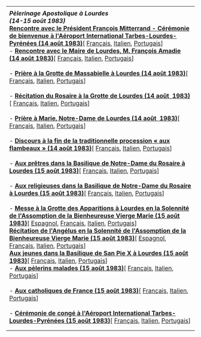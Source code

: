 |     |
| --- |
|  |
| ***Pèlerinage Apostolique à Lourdes***<br>***(14-15 août 1983)***<br>**[Rencontre avec le Président François Mitterrand - Cérémonie de bienvenue à l'Aéroport International Tarbes-Lourdes-Pyrénées (14 août 1983)](/content/john-paul-ii/fr/speeches/1983/august/documents/hf_jp-ii_spe_19830814_presidente-mitterand.html)**[ [Français](/content/john-paul-ii/fr/speeches/1983/august/documents/hf_jp-ii_spe_19830814_presidente-mitterand.html), [Italien](/content/john-paul-ii/it/speeches/1983/august/documents/hf_jp-ii_spe_19830814_presidente-mitterand.html), [Portugais](/content/john-paul-ii/pt/speeches/1983/august/documents/hf_jp-ii_spe_19830814_presidente-mitterand.html)]<br>- **[Rencontre avec le Maire de Lourdes, M. François Amadie (14 août 1983)](/content/john-paul-ii/fr/speeches/1983/august/documents/hf_jp-ii_spe_19830814_sindaco-lourdes.html)**[ [Français](/content/john-paul-ii/fr/speeches/1983/august/documents/hf_jp-ii_spe_19830814_sindaco-lourdes.html), [Italien](/content/john-paul-ii/it/speeches/1983/august/documents/hf_jp-ii_spe_19830814_sindaco-lourdes.html), [Portugais](/content/john-paul-ii/pt/speeches/1983/august/documents/hf_jp-ii_spe_19830814_sindaco-lourdes.html)]<br>  <br>- **[Prière à la Grotte de Massabielle à Lourdes (14 août 1983)](/content/john-paul-ii/fr/speeches/1983/august/documents/hf_jp-ii_spe_19830814_preghiera-massabielle.html)**[ [Français](/content/john-paul-ii/fr/speeches/1983/august/documents/hf_jp-ii_spe_19830814_preghiera-massabielle.html), [Italien](/content/john-paul-ii/it/speeches/1983/august/documents/hf_jp-ii_spe_19830814_preghiera-massabielle.html), [Portugais](/content/john-paul-ii/pt/speeches/1983/august/documents/hf_jp-ii_spe_19830814_preghiera-massabielle.html)]<br>  <br>- **[Récitation du Rosaire à la Grotte de Lourdes (14 août  1983)](/content/john-paul-ii/fr/speeches/1983/august/documents/hf_jp-ii_spe_19830814_recita-rosario.html)**[ [Français](/content/john-paul-ii/fr/speeches/1983/august/documents/hf_jp-ii_spe_19830814_recita-rosario.html), [Italien](/content/john-paul-ii/it/speeches/1983/august/documents/hf_jp-ii_spe_19830814_recita-rosario.html), [Portugais](/content/john-paul-ii/pt/speeches/1983/august/documents/hf_jp-ii_spe_19830814_recita-rosario.html)]<br>  <br>- **[Prière à Marie, Notre-Dame de Lourdes (14 août  1983)](/content/john-paul-ii/fr/speeches/1983/august/documents/hf_jp-ii_spe_19830814_preghiera-maria.html)**[ [Français](/content/john-paul-ii/fr/speeches/1983/august/documents/hf_jp-ii_spe_19830814_preghiera-maria.html), [Italien](/content/john-paul-ii/it/speeches/1983/august/documents/hf_jp-ii_spe_19830814_preghiera-maria.html), [Portugais](/content/john-paul-ii/pt/speeches/1983/august/documents/hf_jp-ii_spe_19830814_preghiera-maria.html)]<br>  <br>- **[Discours à la fin de la traditionnelle procession « aux flambeaux » (14 août 1983)](/content/john-paul-ii/fr/speeches/1983/august/documents/hf_jp-ii_spe_19830814_fiaccolata-lourdes.html)**[ [Français](/content/john-paul-ii/fr/speeches/1983/august/documents/hf_jp-ii_spe_19830814_fiaccolata-lourdes.html), [Italien](/content/john-paul-ii/it/speeches/1983/august/documents/hf_jp-ii_spe_19830814_fiaccolata-lourdes.html), [Portugais](/content/john-paul-ii/pt/speeches/1983/august/documents/hf_jp-ii_spe_19830814_fiaccolata-lourdes.html)]<br>  <br>- **[Aux prêtres dans la Basilique de Notre-Dame du Rosaire à Lourdes (15 août 1983)](/content/john-paul-ii/fr/speeches/1983/august/documents/hf_jp-ii_spe_19830815_sacerdoti-lourdes.html)**[ [Français](/content/john-paul-ii/fr/speeches/1983/august/documents/hf_jp-ii_spe_19830815_sacerdoti-lourdes.html), [Italien](/content/john-paul-ii/it/speeches/1983/august/documents/hf_jp-ii_spe_19830815_sacerdoti-lourdes.html), [Portugais](/content/john-paul-ii/pt/speeches/1983/august/documents/hf_jp-ii_spe_19830815_sacerdoti-lourdes.html)]<br>  <br>- **[Aux religieuses dans la Basilique de Notre-Dame du Rosaire à Lourdes (15 août 1983)](/content/john-paul-ii/fr/speeches/1983/august/documents/hf_jp-ii_spe_19830815_religiose-lourdes.html)**[ [Français](/content/john-paul-ii/fr/speeches/1983/august/documents/hf_jp-ii_spe_19830815_religiose-lourdes.html), [Italien](/content/john-paul-ii/it/speeches/1983/august/documents/hf_jp-ii_spe_19830815_religiose-lourdes.html), [Portugais](/content/john-paul-ii/pt/speeches/1983/august/documents/hf_jp-ii_spe_19830815_religiose-lourdes.html)]<br>  <br>- **[Messe à la Grotte des Apparitions à Lourdes en la Solennité de l'Assomption de la Bienheureuse Vierge Marie (15 août 1983)](/content/john-paul-ii/fr/homilies/1983/documents/hf_jp-ii_hom_19830815_assunzione.html)**[ [Espagnol](/content/john-paul-ii/es/homilies/1983/documents/hf_jp-ii_hom_19830815_assunzione.html), [Français](/content/john-paul-ii/fr/homilies/1983/documents/hf_jp-ii_hom_19830815_assunzione.html), [Italien](/content/john-paul-ii/it/homilies/1983/documents/hf_jp-ii_hom_19830815_assunzione.html), [Portugais](/content/john-paul-ii/pt/homilies/1983/documents/hf_jp-ii_hom_19830815_assunzione.html)]<br>**[Récitation de l'Angélus en la Solennité de l'Assomption de la Bienheureuse Vierge Marie (15 août 1983)](/content/john-paul-ii/fr/angelus/1983/documents/hf_jp-ii_ang_19830815.html)**[ [Espagnol](/content/john-paul-ii/es/angelus/1983/documents/hf_jp-ii_ang_19830815.html), [Français](/content/john-paul-ii/fr/angelus/1983/documents/hf_jp-ii_ang_19830815.html), [Italien](/content/john-paul-ii/it/angelus/1983/documents/hf_jp-ii_ang_19830815.html), [Portugais](/content/john-paul-ii/pt/angelus/1983/documents/hf_jp-ii_ang_19830815.html)]<br>**[Aux jeunes dans la Basilique de San Pie X à Lourdes (15 août 1983)](/content/john-paul-ii/fr/speeches/1983/august/documents/hf_jp-ii_spe_19830815_giovani-basilica-pio-x.html)**[ [Français](/content/john-paul-ii/fr/speeches/1983/august/documents/hf_jp-ii_spe_19830815_giovani-basilica-pio-x.html), [Italien](/content/john-paul-ii/it/speeches/1983/august/documents/hf_jp-ii_spe_19830815_giovani-basilica-pio-x.html), [Portugais](/content/john-paul-ii/pt/speeches/1983/august/documents/hf_jp-ii_spe_19830815_giovani-basilica-pio-x.html)]<br>- **[Aux pèlerins malades (15 août 1983)](/content/john-paul-ii/fr/speeches/1983/august/documents/hf_jp-ii_spe_19830815_ammalati-lourdes.html)**[ [Français](/content/john-paul-ii/fr/speeches/1983/august/documents/hf_jp-ii_spe_19830815_ammalati-lourdes.html), [Italien](/content/john-paul-ii/it/speeches/1983/august/documents/hf_jp-ii_spe_19830815_ammalati-lourdes.html), [Portugais](/content/john-paul-ii/pt/speeches/1983/august/documents/hf_jp-ii_spe_19830815_ammalati-lourdes.html)]<br>  <br>- **[Aux catholiques de France (15 août 1983)](/content/john-paul-ii/fr/speeches/1983/august/documents/hf_jp-ii_spe_19830815_cattolici-francia.html)**[ [Français](/content/john-paul-ii/fr/speeches/1983/august/documents/hf_jp-ii_spe_19830815_cattolici-francia.html), [Italien](/content/john-paul-ii/it/speeches/1983/august/documents/hf_jp-ii_spe_19830815_cattolici-francia.html), [Portugais](/content/john-paul-ii/pt/speeches/1983/august/documents/hf_jp-ii_spe_19830815_cattolici-francia.html)]<br>  <br>- **[Cérémonie de congé à l'Aéroport International Tarbes-Lourdes-Pyrénées (15 août 1983)](/content/john-paul-ii/fr/speeches/1983/august/documents/hf_jp-ii_spe_19830815_commiato-lourdes.html)**[ [Français](/content/john-paul-ii/fr/speeches/1983/august/documents/hf_jp-ii_spe_19830815_commiato-lourdes.html), [Italien](/content/john-paul-ii/it/speeches/1983/august/documents/hf_jp-ii_spe_19830815_commiato-lourdes.html), [Portugais](/content/john-paul-ii/pt/speeches/1983/august/documents/hf_jp-ii_spe_19830815_commiato-lourdes.html)] |
|  |
|  |